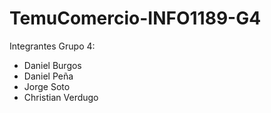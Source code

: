 # TemuComercio-INFO1189-G4


Integrantes Grupo 4:

- Daniel Burgos   
- Daniel Peña   
- Jorge Soto   
- Christian Verdugo   
